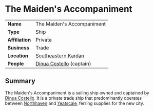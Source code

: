 # The Maiden's Accompaniment

|||
| --- | --- |
| **Name** | The Maiden's Accompaniment |
| **Type** | Ship |
| **Affiliation** | Private |
| **Business** | Trade |
| **Location** | [Southeastern Kardan](../regions/southeastern-kardan.md) |
| **People** | [Dinua Costello](../../characters/dinua-costello.md) (captain) |

## Summary

The Maiden's Accompaniment is a sailing ship owned and captained by [Dinua Costello](../../characters/dinua-costello.md). It is a private trade ship that predominantly operates between [Northhaven](../settlements/cities/northhaven.md) and [Yeatscale](../settlements/cities/yeatscale.md), ferring supplies for the new city.
